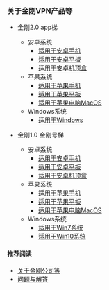 ### 关于金刚VPN产品等
- 金刚2.0 app梯
  - 安卓系统
    - [适用于安卓手机](https://a2zitpro.github.io/web/金刚产品-金刚2.0安卓手机App梯)
    - [适用于安卓平板](https://a2zitpro.github.io/web/金刚产品-金刚2.0安卓平板App梯)
    - [适用于安卓机顶盒](https://a2zitpro.github.io/web/金刚产品-金刚2.0安卓机顶盒App梯)
  - 苹果系统
    - [适用于苹果手机]()
    - [适用于苹果平板]()
    - [适用于苹果电脑MacOS]()
  - Windows系统
    - [适用于Windows](https://a2zitpro.github.io/web/win)
    
- 金刚1.0 金刚号梯
  - 安卓系统
    - [适用于安卓手机](https://a2zitpro.github.io/web/金刚产品-金刚1.0金刚号梯)
    - [适用于安卓平板](https://a2zitpro.github.io/web/金刚产品-金刚1.0金刚号梯)
    - [适用于安卓机顶盒](https://a2zitpro.github.io/web/金刚产品-金刚1.0金刚号梯)
  - 苹果系统
    - [适用于苹果手机](https://a2zitpro.github.io/web/金刚产品-金刚1.0金刚号梯)
    - [适用于苹果平板](https://a2zitpro.github.io/web/金刚产品-金刚1.0金刚号梯)
    - [适用于苹果电脑MacOS](https://a2zitpro.github.io/web/金刚产品-金刚1.0金刚号梯)
  - Windows系统
    - [适用于Win7系统](金刚产品-金刚1.0金刚号梯)
    - [适用于Win10系统](金刚产品-金刚1.0金刚号梯)

#### 推荐阅读
- [关于金刚公司等](https://a2zitpro.github.io/web/列表-关于金刚公司及相关问题)
- [问题与解答](https://a2zitpro.github.io/web/列表-问题与解答)
